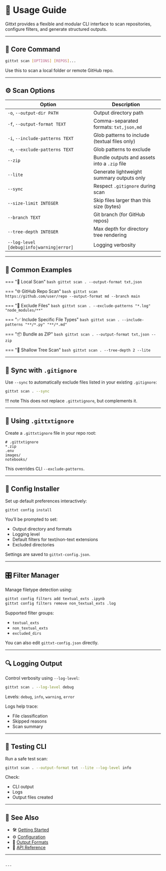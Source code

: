 # 🧪 Usage Guide

Gittxt provides a flexible and modular CLI interface to scan repositories, configure filters, and generate structured outputs.

---

## 🔧 Core Command

```bash
gittxt scan [OPTIONS] [REPOS]...
```

Use this to scan a local folder or remote GitHub repo.

---

## ⚙️ Scan Options

| Option                                      | Description                                     |
|---------------------------------------------|-------------------------------------------------|
| `-o`, `--output-dir PATH`                   | Output directory path                           |
| `-f`, `--output-format TEXT`                | Comma-separated formats: `txt,json,md`          |
| `-i`, `--include-patterns TEXT`             | Glob patterns to include (textual files only)   |
| `-e`, `--exclude-patterns TEXT`             | Glob patterns to exclude                        |
| `--zip`                                     | Bundle outputs and assets into a `.zip` file    |
| `--lite`                                    | Generate lightweight summary outputs only       |
| `--sync`                                    | Respect `.gitignore` during scan                |
| `--size-limit INTEGER`                      | Skip files larger than this size (bytes)        |
| `--branch TEXT`                             | Git branch (for GitHub repos)                   |
| `--tree-depth INTEGER`                      | Max depth for directory tree rendering          |
| `--log-level [debug\|info\|warning\|error]` | Logging verbosity                               |

---

## 🚀 Common Examples

=== "📁 Local Scan"
    ```bash
    gittxt scan . --output-format txt,json
    ```

=== "🌐 GitHub Repo Scan"
    ```bash
    gittxt scan https://github.com/user/repo --output-format md --branch main
    ```

=== "🧼 Exclude Files"
    ```bash
    gittxt scan . --exclude-patterns "*.log" "node_modules/**"
    ```

=== "✅ Include Specific File Types"
    ```bash
    gittxt scan . --include-patterns "**/*.py" "**/*.md"
    ```

=== "📦 Bundle as ZIP"
    ```bash
    gittxt scan . --output-format txt,json --zip
    ```

=== "🌱 Shallow Tree Scan"
    ```bash
    gittxt scan . --tree-depth 2 --lite
    ```

---

## 🔁 Sync with `.gitignore`

Use `--sync` to automatically exclude files listed in your existing `.gitignore`:

```bash
gittxt scan . --sync
```

!!! note
    This does not replace `.gittxtignore`, but complements it.

---

## 📄 Using `.gittxtignore`

Create a `.gittxtignore` file in your repo root:

```
# .gittxtignore
*.zip
.env
images/
notebooks/
```

This overrides CLI `--exclude-patterns`.

---

## 🔧 Config Installer

Set up default preferences interactively:

```bash
gittxt config install
```

You’ll be prompted to set:
- Output directory and formats
- Logging level
- Default filters for text/non-text extensions
- Excluded directories

Settings are saved to `gittxt-config.json`.

---

## 🎛 Filter Manager

Manage filetype detection using:

```bash
gittxt config filters add textual_exts .ipynb
gittxt config filters remove non_textual_exts .log
```

Supported filter groups:
- `textual_exts`
- `non_textual_exts`
- `excluded_dirs`

You can also edit `gittxt-config.json` directly.

---

## 🔍 Logging Output

Control verbosity using `--log-level`:

```bash
gittxt scan . --log-level debug
```

Levels: `debug`, `info`, `warning`, `error`

Logs help trace:
- File classification
- Skipped reasons
- Scan summary

---

## 🧪 Testing CLI

Run a safe test scan:

```bash
gittxt scan . --output-format txt --lite --log-level info
```

Check:
- CLI output
- Logs
- Output files created

---

## 📘 See Also

- 🛠 [Getting Started](getting-started.md)
- ⚙️ [Configuration](configuration.md)
- 📘 [Output Formats](formats.md)
- 🧠 [API Reference](api-reference.md)

---
```

---

